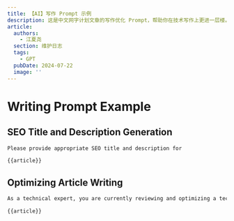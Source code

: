 ```yaml
---
title: 【AI】写作 Prompt 示例
description: 这是中文网字计划文章的写作优化 Prompt，帮助你在技术写作上更进一层楼。
article:
  authors:
    - 江夏尧
  section: 维护日志
  tags:
    - GPT
  pubDate: 2024-07-22
  image: ''
---
```

# Writing Prompt Example

## SEO Title and Description Generation

```bash
Please provide appropriate SEO title and description for

{{article}}
```

## Optimizing Article Writing

```bash
As a technical expert, you are currently reviewing and optimizing a technical patent. Modify and enrich the relevant technical discourse in the following chapter, using forward-looking feature suggestions and highly academic writing.

{{article}}
```

